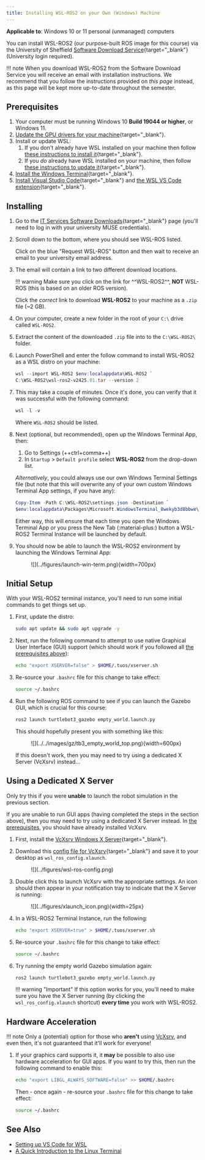 ```yaml
---
title: Installing WSL-ROS2 on your Own (Windows) Machine 
---
```


**Applicable to**: Windows 10 or 11 personal (unmanaged) computers

You can install WSL-ROS2 (our purpose-built ROS image for this course) via the University of Sheffield [Software Download Service](https://www.sheffield.ac.uk/software/){target="_blank"} (University login required).

!!! note
    When you download WSL-ROS2 from the Software Download Service you will receive an email with installation instructions. We recommend that you follow the instructions provided on *this page* instead, as this page will be kept more up-to-date throughout the semester.

## Prerequisites

1. Your computer must be running Windows 10 **Build 19044 or higher**, or Windows 11.
2. [Update the GPU drivers for your machine](https://learn.microsoft.com/en-us/windows/wsl/tutorials/gui-apps#install-support-for-linux-gui-apps){target="_blank"}.
3. Install or update WSL:
    1. If you don't already have WSL installed on your machine then follow [these instructions to install it](https://learn.microsoft.com/en-us/windows/wsl/tutorials/gui-apps#fresh-install---no-prior-wsl-installation){target="_blank"}.
    2. If you *do* already have WSL installed on your machine, then follow [these instructions to update it](https://learn.microsoft.com/en-us/windows/wsl/tutorials/gui-apps#existing-wsl-install){target="_blank"}.
4. [Install the Windows Terminal](https://learn.microsoft.com/en-us/windows/terminal/install){target="_blank"}.
5. [Install Visual Studio Code](https://code.visualstudio.com/){target="_blank"} and [the WSL VS Code extension](https://marketplace.visualstudio.com/items?itemName=ms-vscode-remote.remote-wsl){target="_blank"}.

## Installing

1. Go to the [IT Services Software Downloads](https://www.sheffield.ac.uk/software/){target="_blank"} page (you'll need to log in with your university MUSE credentials).
2. Scroll down to the bottom, where you should see WSL-ROS listed.
    
    Click on the blue "Request WSL-ROS" button and then wait to receive an email to your university email address.

3. The email will contain a link to two different download locations. 

    !!! warning 
        Make sure you click on the link for ^^WSL-ROS2^^, **NOT** WSL-ROS (this is based on an older ROS version).
    
    Click the *correct* link to download **WSL-ROS2** to your machine as a `.zip` file (~2 GB).
    
4. On your computer, create a new folder in the root of your `C:\` drive called `WSL-ROS2`.
5. Extract the content of the downloaded `.zip` file into to the `C:\WSL-ROS2\` folder.
6. Launch PowerShell and enter the follow command to install WSL-ROS2 as a WSL distro on your machine:

    ```powershell
    wsl --import WSL-ROS2 $env:localappdata\WSL-ROS2 `
    C:\WSL-ROS2\wsl-ros2-v2425.01.tar --version 2
    ```

7. This may take a couple of minutes. Once it's done, you can verify that it was successful with the following command:

    ```powershell
    wsl -l -v
    ```

    Where `WSL-ROS2` should be listed.

8. Next (optional, but recommended), open up the Windows Terminal App, then:
    
    1. Go to Settings (++ctrl+comma++)
    1. In `Startup` > `Default profile` select **WSL-ROS2** from the drop-down list.

    *Alternatively*, you could always use our own Windows Terminal Settings file (but note that this will overwrite any of your own custom Windows Terminal App settings, if you have any):

    ```powershell
    Copy-Item -Path C:\WSL-ROS2\settings.json -Destination `
    $env:localappdata\Packages\Microsoft.WindowsTerminal_8wekyb3d8bbwe\LocalState
    ```

    Either way, this will ensure that each time you open the Windows Terminal App *or* you press the New Tab (:material-plus:) button a WSL-ROS2 Terminal Instance will be launched by default.
   
9. You should now be able to launch the WSL-ROS2 environment by launching the Windows Terminal App:

    <figure markdown>
      ![](../figures/launch-win-term.png){width=700px}
    </figure>


## Initial Setup

With your WSL-ROS2 terminal instance, you'll need to run some initial commands to get things set up.

1. First, update the distro:

    ```bash
    sudo apt update && sudo apt upgrade -y
    ```

1. Next, run the following command to attempt to use native Graphical User Interface (GUI) support (which should work if you followed all [the prerequisites above](#prerequisites)):

    ```bash
    echo "export XSERVER=false" > $HOME/.tuos/xserver.sh
    ```

1. Re-source your `.bashrc` file for this change to take effect:

    ```bash
    source ~/.bashrc
    ```

1. Run the following ROS command to see if you can launch the Gazebo GUI, which is crucial for this course:

    ```bash
    ros2 launch turtlebot3_gazebo empty_world.launch.py
    ```

    This should hopefully present you with something like this:

    <figure markdown>
      ![](../../images/gz/tb3_empty_world_top.png){width=600px}
    </figure>

    If this doesn't work, then you may need to try using a dedicated X Server (VcXsrv) instead... 

## Using a Dedicated X Server

Only try this if you were **unable** to launch the robot simulation in the previous section.

If you are unable to run GUI apps (having completed the steps in the section above), then you may need to try using a dedicated X Server instead. In [the prerequisites](#prerequisites), you should have already installed VcXsrv. 

1. First, install the [VcXsrv Windows X Server](https://sourceforge.net/projects/vcxsrv/){target="_blank"}.
1. Download this [config file for VcXsrv](https://drive.google.com/file/d/1CMJZ6xVXJ2cKZ0NmdYaxUw9RfPsIGLX9/view?usp=sharing){target="_blank"} and save it to your desktop as `wsl_ros_config.xlaunch`.

    <figure markdown>
      ![](../figures/wsl-ros-config.png)
    </figure>

1. Double click this to launch VcXsrv with the appropriate settings. An icon should then appear in your notification tray to indicate that the X Server is running:
    
    <figure markdown>
      ![](../figures/xlaunch_icon.png){width=25px}
    </figure>

1. In a WSL-ROS2 Terminal Instance, run the following:

    ```bash
    echo "export XSERVER=true" > $HOME/.tuos/xserver.sh
    ```

1. Re-source your `.bashrc` file for this change to take effect:

    ```bash
    source ~/.bashrc
    ```

1. Try running the empty world Gazebo simulation again:

    ```bash
    ros2 launch turtlebot3_gazebo empty_world.launch.py
    ```

    !!! warning "Important"
        If this option works for you, you'll need to make sure you have the X Server running (by clicking the `wsl_ros_config.xlaunch` shortcut) **every time** you work with WSL-ROS2. 

## Hardware Acceleration

!!! note
    Only a (potential) option for those who **aren't** using [VcXsrv](#using-a-dedicated-x-server), and even then, it's not guaranteed that it'll work for everyone!

1. If your graphics card supports it, it **may** be possible to also use hardware acceleration for GUI apps. If you want to try this, then run the following command to enable this:

    ```bash
    echo "export LIBGL_ALWAYS_SOFTWARE=false" >> $HOME/.bashrc
    ```

    Then - once again - re-source your `.bashrc` file for this change to take effect:

    ```bash
    source ~/.bashrc
    ```

## See Also

* [Setting up VS Code for WSL](../using-wsl-ros/vscode.md)
* [A Quick Introduction to the Linux Terminal](../using-wsl-ros/linux-term.md)
